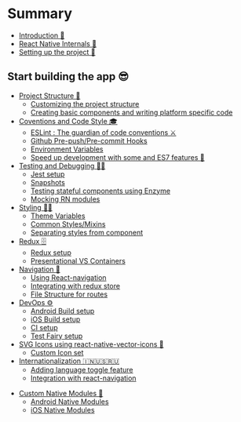 # Summary

* [Introduction 🎉](README.md)
* [React Native Internals 📡](3-react-native-internals/3.1-react-native-internals.md)
* [Setting up the project 🌈](4-setting-up-the-project/4.1-installing-react-native.md)

Start building the app 😎
----
* [Project Structure 🏢](5-project-structure-and-start-building-some-app/5.0-intro.md)
  * [Customizing the project structure](5-project-structure-and-start-building-some-app/5.1-customising-the-structure.md)
  * [Creating basic components and writing platform specific code](5-project-structure-and-start-building-some-app/5.2-basic-components-and-platform-specific-code.md)
* [Coventions and Code Style 🎓](6-conventions-and-code-style/6.0-intro.md)
  * [ESLint : The guardian of code conventions ⚔️](6-conventions-and-code-style/6.1-eslint.md)
  * [Github Pre-push/Pre-commit Hooks](6-conventions-and-code-style/6.2-git-pre-hooks.md)
  * [Environment Variables](6-conventions-and-code-style/6.3-environment-variables.md)
  * [Speed up development with some and ES7 features 🤘](6-conventions-and-code-style/6.4-es7-features.md)
* [Testing and Debugging 🚫🐞](7-testing/7.0-intro.md)
  * [Jest setup](7-testing/7.1-jest-setup.md)
  * [Snapshots](7-testing/7.2-snapshots.md)
  * [Testing stateful components using Enzyme](7-testing/7.3-enzyme-testing.md)
  * [Mocking RN modules  ](7-testing/7.4-mocking-rn-modules.md)
  <!-- * [FYI Cache](7-testing/7.5-fyi-cache.md) -->
  <!-- * [Using React-Native Debugger for debugging](7-testing/7.6-using-react-native-debugger-for-debugging.md) -->
* [Styling 💅🏻](8-styling/8.0-intro.md)
  * [Theme Variables](8-styling/8.1-theme-variables.md)
  * [Common Styles/Mixins](8-styling/8.2-common-styles-mixins.md)
  * [Separating styles from component](8-styling/8.3-separating-styles-from-component.md)
* [Redux 🗄](9-redux/9.0-intro.md)
  * [Redux setup](9-redux/9.1-redux-setup.md)
  * [Presentational VS Containers](9-redux/9.2-presentational-vs-containers.md)
* [Navigation 🚪](10-navigation/10.0-intro.md)
  * [Using React-navigation](10-navigation/10.1-using-react-navigation.md)
  * [Integrating with redux store](10-navigation/10.2-integrating-with-redux-store.md)
  * [File Structure for routes](10-navigation/10.3-file-structure-for-routes.md)
* [DevOps ⚙️](11-devops/11.0-devops.md)
  * [Android Build setup](11-devops/11.1-android-build-setup.md)
  * [iOS Build setup](11-devops/11.2-ios-build-setup.md)
  * [CI setup](11-devops/11.3-ci-setup.md)
  * [Test Fairy setup](11-devops/11.4-test-fairy-setup.md)
* [SVG Icons using react-native-vector-icons 🐾](12-svg-icons-using-react-native-vector-icons/12.0-intro.md)
  * [Custom Icon set](12-svg-icons-using-react-native-vector-icons/12.1-creating-custom-iconset.md)
* [Internationalization 🇮🇳🇺🇸🇷🇺](13-internationalization/13.1-framework-intro.md)
  * [Adding language toggle feature](13-internationalization/13.2-language-toggle.md)
  * [Integration with react-navigation](13-internationalization/13.3-integration-with-react-navigation.md)
<!-- * [Axios and API mocks](14-axios-and-api-mocks/14-intro.md) -->
<!-- * [Third Party components](15-third-party-components/15.0-intro.md) -->
  <!-- * [When should I search for pre-built components](15-third-party-components/15.1-when-should-i-search-for-pre-built-components.md) -->
  <!-- * [Linking components](15-third-party-components/15.2-linking-components.md) -->
  <!-- * [Recommended components](15-third-party-components/15.3-recommended-components.md) -->
* [Custom Native Modules 🍮](16-custom-native-modules/16.0-intro.md)
  * [Android Native Modules](16-custom-native-modules/16.1-android-native-module.md)
  * [iOS Native Modules](16-custom-native-modules/16.2-ios-native-module.md)

<!-- * [Migrating to WEB](17-migrating-to-web/17.0-intro.md)
  * [Interface File](17-migrating-to-web/17.1-interface-file.md)
  * [Rewrite all Dumb components](17-migrating-to-web/17.2-rewrite-all-dumb-components.md)
  * [Reusing business logic across platforms](17-migrating-to-web/17.3-reusing-business-logic-across-platforms.md) -->
<!-- * [GOTCHAS](18-Gotchas/18.0-intro.md) -->
